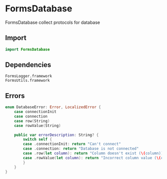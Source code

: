 # FormsDatabase

FormsDatabase collect protocols for database

## Import

```swift
import FormsDatabase
```

## Dependencies

```
FormsLogger.framework
FormsUtils.framework
```

## Errors

```swift
enum DatabaseError: Error, LocalizedError {
    case connectionInit
    case connection
    case row(String)
    case rowValue(String)
     
    public var errorDescription: String? {
        switch self {
        case .connectionInit: return "Can't connect"
        case .connection: return "Database is not connected"
        case .row(let column): return "Column doesn't exist (\(column))"
        case .rowValue(let column): return "Incorrect column value (\(column))"
        }
    }
}
```